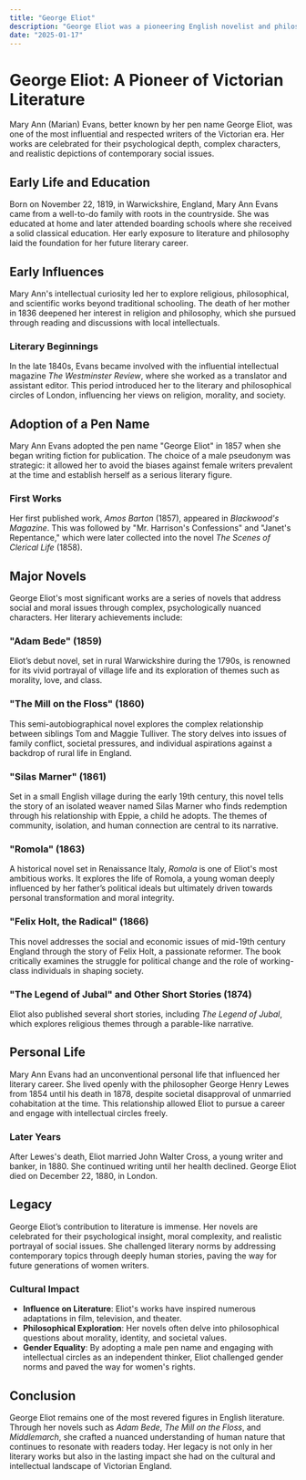 ```yaml
---
title: "George Eliot"
description: "George Eliot was a pioneering English novelist and philosopher whose works, such as 'Adam Bede' and 'Middlemarch,' are renowned for their psychological depth and exploration of moral complexities."
date: "2025-01-17"
--- 
```


# George Eliot: A Pioneer of Victorian Literature

Mary Ann (Marian) Evans, better known by her pen name George Eliot, was one of the most influential and respected writers of the Victorian era. Her works are celebrated for their psychological depth, complex characters, and realistic depictions of contemporary social issues.

## Early Life and Education

Born on November 22, 1819, in Warwickshire, England, Mary Ann Evans came from a well-to-do family with roots in the countryside. She was educated at home and later attended boarding schools where she received a solid classical education. Her early exposure to literature and philosophy laid the foundation for her future literary career.

## Early Influences

Mary Ann's intellectual curiosity led her to explore religious, philosophical, and scientific works beyond traditional schooling. The death of her mother in 1836 deepened her interest in religion and philosophy, which she pursued through reading and discussions with local intellectuals.

### Literary Beginnings
In the late 1840s, Evans became involved with the influential intellectual magazine *The Westminster Review*, where she worked as a translator and assistant editor. This period introduced her to the literary and philosophical circles of London, influencing her views on religion, morality, and society.

## Adoption of a Pen Name

Mary Ann Evans adopted the pen name "George Eliot" in 1857 when she began writing fiction for publication. The choice of a male pseudonym was strategic: it allowed her to avoid the biases against female writers prevalent at the time and establish herself as a serious literary figure.

### First Works
Her first published work, *Amos Barton* (1857), appeared in *Blackwood's Magazine*. This was followed by "Mr. Harrison's Confessions" and "Janet's Repentance," which were later collected into the novel *The Scenes of Clerical Life* (1858).

## Major Novels

George Eliot's most significant works are a series of novels that address social and moral issues through complex, psychologically nuanced characters. Her literary achievements include:

### "Adam Bede" (1859)
Eliot’s debut novel, set in rural Warwickshire during the 1790s, is renowned for its vivid portrayal of village life and its exploration of themes such as morality, love, and class.

### "The Mill on the Floss" (1860)
This semi-autobiographical novel explores the complex relationship between siblings Tom and Maggie Tulliver. The story delves into issues of family conflict, societal pressures, and individual aspirations against a backdrop of rural life in England.

### "Silas Marner" (1861)
Set in a small English village during the early 19th century, this novel tells the story of an isolated weaver named Silas Marner who finds redemption through his relationship with Eppie, a child he adopts. The themes of community, isolation, and human connection are central to its narrative.

### "Romola" (1863)
A historical novel set in Renaissance Italy, *Romola* is one of Eliot's most ambitious works. It explores the life of Romola, a young woman deeply influenced by her father’s political ideals but ultimately driven towards personal transformation and moral integrity.

### "Felix Holt, the Radical" (1866)
This novel addresses the social and economic issues of mid-19th century England through the story of Felix Holt, a passionate reformer. The book critically examines the struggle for political change and the role of working-class individuals in shaping society.

### "The Legend of Jubal" and Other Short Stories (1874)
Eliot also published several short stories, including *The Legend of Jubal*, which explores religious themes through a parable-like narrative.

## Personal Life

Mary Ann Evans had an unconventional personal life that influenced her literary career. She lived openly with the philosopher George Henry Lewes from 1854 until his death in 1878, despite societal disapproval of unmarried cohabitation at the time. This relationship allowed Eliot to pursue a career and engage with intellectual circles freely.

### Later Years
After Lewes's death, Eliot married John Walter Cross, a young writer and banker, in 1880. She continued writing until her health declined. George Eliot died on December 22, 1880, in London.

## Legacy

George Eliot’s contribution to literature is immense. Her novels are celebrated for their psychological insight, moral complexity, and realistic portrayal of social issues. She challenged literary norms by addressing contemporary topics through deeply human stories, paving the way for future generations of women writers.

### Cultural Impact
- **Influence on Literature**: Eliot's works have inspired numerous adaptations in film, television, and theater.
- **Philosophical Exploration**: Her novels often delve into philosophical questions about morality, identity, and societal values.
- **Gender Equality**: By adopting a male pen name and engaging with intellectual circles as an independent thinker, Eliot challenged gender norms and paved the way for women's rights.

## Conclusion

George Eliot remains one of the most revered figures in English literature. Through her novels such as *Adam Bede*, *The Mill on the Floss*, and *Middlemarch*, she crafted a nuanced understanding of human nature that continues to resonate with readers today. Her legacy is not only in her literary works but also in the lasting impact she had on the cultural and intellectual landscape of Victorian England.

